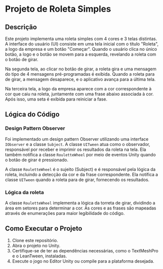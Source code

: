 # Projeto de Roleta Simples

## Descrição
Este projeto implementa uma roleta simples com 4 cores e 3 telas distintas. A interface do usuário (UI) consiste em uma tela inicial com o título "Roleta", a logo da empresa e um botão "Começar". Quando o usuário clica no único botão, a logo e o botão se movem para a esquerda, revelando a roleta com o botão de girar.

Na segunda tela, ao clicar no botão de girar, a roleta gira e uma mensagem do tipo de 4 mensagens pré-programadas é exibida. Quando a roleta para de girar, a mensagem desaparece, e o aplicativo avança para a última tela.

Na terceira tela, a logo da empresa aparece com a cor correspondente à cor que caiu na roleta, juntamente com uma frase abaixo associada à cor. Após isso, uma seta é exibida para reiniciar a fase.

## Lógica do Código

### Design Pattern Observer
Foi implementado um design pattern Observer utilizando uma interface `IObserver` e a classe `Subject`. A classe `UITween` atua como o observador, responsável por receber e imprimir os resultados da roleta na tela. Ela também notifica a classe `RouletteWheel` por meio de eventos Unity quando o botão de girar é pressionado.

A classe `RouletteWheel` é o sujeito (Subject) e é responsável pela lógica da roleta, incluindo a detecção da cor e da frase correspondente. Ela notifica a classe `UITween` quando a roleta para de girar, fornecendo os resultados.

### Lógica da roleta
A classe `RouletteWheel` implementa a lógica da torreta de girar, dividindo a área em setores para determinar a cor. As cores e as frases são mapeadas através de enumerações para maior legibilidade do código.

## Como Executar o Projeto

1. Clone este repositório.
2. Abra o projeto no Unity.
3. Certifique-se de ter as dependências necessárias, como o TextMeshPro e o LeanTween, instaladas.
4. Execute o jogo no Editor Unity ou compile para a plataforma desejada.
